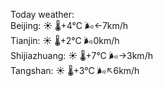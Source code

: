 Today weather:  
Beijing: ☀️   🌡️+4°C 🌬️←7km/h  
Tianjin: ☀️   🌡️+2°C 🌬️0km/h  
Shijiazhuang: ☀️   🌡️+7°C 🌬️→3km/h  
Tangshan: ☀️   🌡️+3°C 🌬️↖6km/h  
